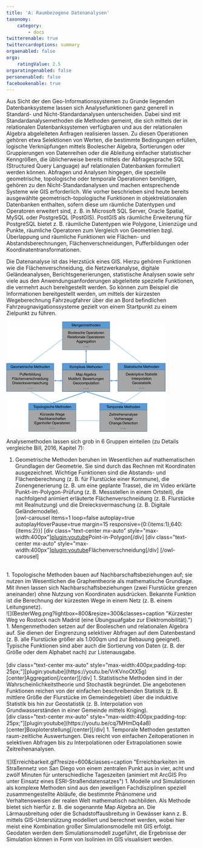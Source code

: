 ```yaml
---
title: 'A: Raumbezogene Datenanalysen'
taxonomy:
    category:
        - docs
twitterenable: true
twittercardoptions: summary
orgaenabled: false
orga:
    ratingValue: 2.5
orgaratingenabled: false
personenabled: false
facebookenable: true
---
```


Aus Sicht der den Geo-Informationssystemen zu Grunde liegenden Datenbanksysteme lassen sich Analysefunktionen ganz generell in Standard- und Nicht-Standardanalysen unterscheiden. Dabei sind mit Standardanalysemethoden die Methoden gemeint, die sich mittels der in relationalen Datenbanksystemen verfügbaren und aus der relationalen Algebra abgeleiteten Anfragen realisieren lassen. Zu diesen Operationen gehören etwa Selektionen von Werten, die bestimmte Bedingungen erfüllen, logische Verknüpfungen mittels Boolescher Algebra, Sortierungen oder Gruppierungen von Datenreihen oder die Ableitung einfacher statistischer Kenngrößen, die üblicherweise bereits mittels der Abfragesprache SQL (Structured Query Language) auf relationalen Datenbanken formuliert werden können. Abfragen und Analysen hingegen, die spezielle geometrische, topologische oder temporale Operationen benötigen, gehören zu den Nicht-Standardanalysen und machen entsprechende Systeme wie GIS erforderlich. Wie vorher beschrieben sind heute bereits ausgewählte geometrisch-topologische Funktionen in objektrelationalen Datenbanken enthalten, sofern diese um räumliche Datentypen und Operatoren erweitert sind, z. B. in Microsoft SQL Server, Oracle Spatial, MySQL oder PostgreSQL (PostGIS). PostGIS als räumliche Erweiterung für PostgreSQL bietet z. B. räumliche Datentypen wie Polygone, Linienzüge und Punkte, räumliche Operatoren zum Vergleich von Geometrien bzgl. Überlappung und räumliche Funktionen wie Flächen- und Abstandsberechnungen, Flächenverschneidungen, Pufferbildungen oder Koordinatentransformationen.

Die Datenanalyse ist das Herzstück eines GIS. Hierzu gehören Funktionen wie die Flächenverschneidung, die Netzwerkanalyse, digitale Geländeanalysen, Berichtsgenerierungen, statistische Analysen sowie sehr viele aus den Anwendungsanforderungen abgeleitete spezielle Funktionen, die vermehrt auch bereitgestellt werden. So können zum Beispiel die Informationen bereitgestellt werden, um mittels der kürzesten Wegeberechnung Fahrzeugfahrer über die an Bord befindlichen Fahrzeugnavigationssysteme gezielt von einem Startpunkt zu einem Zielpunkt zu führen.

![](Folie1_25.png?lightbox=800&resize=300&classes=caption "Gruppierung und Auswahl gängiger GIS-Analysemethoden")

Analysemethoden lassen sich grob in 6 Gruppen einteilen (zu Details vergleiche Bill, 2016, Kapitel 7):

1. Geometrische Methoden beruhen im Wesentlichen auf mathematischen Grundlagen der Geometrie. Sie sind durch das Rechnen mit Koordinaten ausgezeichnet. Wichtige Funktionen sind die Abstands- und Flächenberechnung (z. B. für Flurstücke einer Kommune), die Zonengenerierung (z. B. um eine geplante Trasse), die im Video erklärte Punkt-im-Polygon-Prüfung (z. B. Messstellen in einem Ortsteil), die nachfolgend animiert erläuterte Flächenverschneidung (z. B. Flurstücke mit Realnutzung) und die Dreiecksvermaschung (z. B. Digitale Geländemodelle).<br>
[owl-carousel items=1 loop=false autoplay=true autoplayHoverPause=true margin=15 responsive={0:{items:1},640:{items:2}}]
[div class="text-center mx-auto" style="max-width:400px"][plugin:youtube](https://youtu.be/BEttcbmRMvE)Point-in-Polygon[/div]
[div class="text-center mx-auto" style="max-width:400px"][plugin:youtube](https://youtu.be/zW0w5CVujUs)Flächenverschneidung[/div]
[/owl-carousel]
<br>
1. Topologische Methoden bauen auf Nachbarschaftsbeziehungen auf; sie nutzen im Wesentlichen die Graphentheorie als mathematische Grundlage. Mit ihnen lassen sich Nachbarschaftsbeziehungen (zwei Flurstücke grenzen aneinander) ohne Nutzung von Koordinaten ausdrücken. Bekannte Funktion ist die Berechnung der kürzesten Wege in einem Netz (z. B. einem Leitungsnetz).
<br>
![](BesterWeg.png?lightbox=800&resize=300&classes=caption "Kürzester Weg vo Rostock nach Madrid (eine Übungsuafgabe zur Elektromobilität).")
1. Mengenmethoden setzen auf der Booleschen und relationalen Algebra auf. Sie dienen der Eingrenzung selektiver Abfragen auf dem Datenbestand (z. B. alle Flurstücke größer als 1.000qm und zur Bebauung geeignet). Typische Funktionen sind aber auch die Sortierung von Daten (z. B. der Größe oder dem Alphabet nach) zur Listenausgabe.<br><br>
[div class="text-center mx-auto" style="max-width:400px;padding-top: 25px;"][plugin:youtube](https://youtu.be/VrKVnoOtX5g)[center]Aggregation[/center][/div]
1. Statistische Methoden sind in der Wahrscheinlichkeitstheorie und Stochastik begründet. Die angebotenen Funktionen reichen von der einfachen beschreibenden Statistik (z. B. mittlere Größe der Flurstücke im Gemeindegebiet) über die induktive Statistik bis hin zur Geostatistik (z. B. Interpolation von Grundwasserständen in einer Gemeinde mittels Kriging).
<br>
[div class="text-center mx-auto" style="max-width:400px;padding-top: 25px;"][plugin:youtube](https://youtu.be/cq7MHmDq4a8)[center]Boxploterstellung[/center][/div]
1. Temporale Methoden gestatten raum-zeitliche Auswertungen. Dies reicht von einfachen Zeitoperationen in selektiven Abfragen bis zu Interpolationen oder Extrapolationen sowie Zeitreihenanalysen.<br><br>
![](Erreichbarkeit.gif?resize=600&classes=caption "Erreichbarkeiten im Straßennetz von San Diego von einem zentralen Punkt aus in vier, acht und zwölf Minuten für unterschiedliche Tageszeiten (animiert mit ArcGIS Pro unter Einsatz eines ESRI-Straßendatensatzes")
1. Modelle und Simulationen als komplexe Methoden sind aus den jeweiligen Fachdisziplinen speziell zusammengestellte Abläufe, die bestimmte Phänomene und Verhaltensweisen der realen Welt mathematisch nachbilden. Als Methode bietet sich hierfür z. B. die sogenannte Map Algebra an. Die Lärmausbreitung oder die Schadstoffausbreitung in Gewässer kann z. B. mittels GIS-Unterstützung modelliert und berechnet werden, wobei hier meist eine Kombination großer Simulationsmodelle mit GIS erfolgt. Geodaten werden dem Simulationsmodell zugeführt, die Ergebnisse der Simulation können in Form von Isolinien im GIS visualisiert werden.
